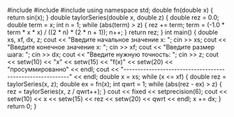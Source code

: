 #include <iostream> 
#include <cmath> 
#include <iomanip> 
using namespace std; 
double fn(double x) { 
    return sin(x); 
} 
double taylorSeries(double x, double z) { 
    double rez = 0.0; 
    double term = x; 
    int n = 1; 
    while (abs(term) > z) { 
        rez += term; 
        term = (-1.0 * term * x * x) / ((2 * n) * (2 * n + 1)); 
        n++; 
    } 
    return rez; 
} 
int main() { 
    double xs, xf, dx, z; 
    cout << "Введите начальное значение x: "; 
    cin >> xs; 
    cout << "Введите конечное значение x: "; 
    cin >> xf; 
    cout << "Введите размер шага: "; 
    cin >> dx; 
    cout << "Введите нужную точность: "; 
    cin >> z; 
    cout << setw(10) << "x" << setw(15) << "f(x)" << setw(20) << "просуммированно" << endl; 
    cout << "----------------------------------------------------------" << endl; 
    double x = xs; 
    while (x <= xf) { 
        double rez = taylorSeries(x, z); 
        double ex = fn(x); 
        int qwrt = 1; 
        while (abs(rez - ex) > z) { 
            rez = taylorSeries(x, z / qwrt++); 
        } 
        cout << fixed << setprecision(6); 
        cout << setw(10) << x << setw(15) << rez << setw(20) << qwrt << endl; 
        x += dx; 
    } 
    return 0; 
} 
